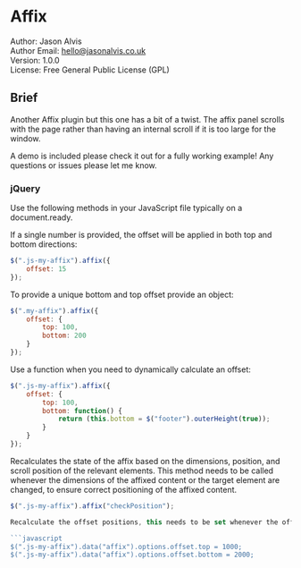 <h1>Affix</h1>

Author: Jason Alvis<br />
Author Email: hello@jasonalvis.co.uk<br />
Version: 1.0.0<br />
License: Free General Public License (GPL)<br />

<h2>Brief</h2>
Another Affix plugin but this one has a bit of a twist. The affix panel scrolls with the page rather than having an internal scroll if it is too large for the window.

A demo is included please check it out for a fully working example! Any questions or issues please let me know.

<h3>jQuery</h3>

Use the following methods in your JavaScript file typically on a document.ready.

If a single number is provided, the offset will be applied in both top and bottom directions:

```javascript
$(".js-my-affix").affix({
    offset: 15
});
```

To provide a unique bottom and top offset provide an object:

```javascript
$(".my-affix").affix({
    offset: {
        top: 100,
        bottom: 200
    }
});
```

Use a function when you need to dynamically calculate an offset:

```javascript
$(".js-my-affix").affix({
    offset: {
        top: 100,
        bottom: function() {
            return (this.bottom = $("footer").outerHeight(true));
        }
    }
});
```

Recalculates the state of the affix based on the dimensions, position, and scroll position of the relevant elements. This method needs to be called whenever the dimensions of the affixed content or the target element are changed, to ensure correct positioning of the affixed content.

```javascript
$(".js-my-affix").affix("checkPosition");

Recalculate the offset positions, this needs to be set whenever the offset changes e.g on rezize or when the offset element changes dimensions.

```javascript
$(".js-my-affix").data("affix").options.offset.top = 1000;
$(".js-my-affix").data("affix").options.offset.bottom = 2000;